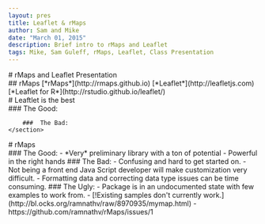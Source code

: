 ```yaml
---
layout: pres
title: Leaflet & rMaps
author: Sam and Mike
date: "March 01, 2015"
description: Brief intro to rMaps and Leaflet
tags: Mike, Sam Guleff, rMaps, Leaflet, Class Presentation
---
```


<section>
	<section>
		# rMaps and Leaflet Presentation
	</section>
	<section>
		## rMaps
		[*rMaps*](http://rmaps.github.io)
		[*Leaflet*](http://leafletjs.com)
		[*Leaflet for R*](http://rstudio.github.io/leaflet/)
	</section>
</section>

<section>
	<section>
		# Leaftlet is the best
	</section>
	<section>
		### The Good:
		
		###  The Bad:
	</section>
</section>

<section>
	<section>
		# rMaps
	</section>
	<section>
		### The Good:
			- *Very* preliminary library with a ton of potential
			- Powerful in the right hands
		###  The Bad:
			- Confusing and hard to get started on.
			- Not being a front end Java Script developer will make customization very difficult.
			- Formatting data and correcting data type issues can be time consuming.
		### The Ugly:
			- Package is in an undocumented state with few examples to work from.
			- [!Existing samples don't currently work.](http://bl.ocks.org/ramnathv/raw/8970935/mymap.html)
				- https://github.com/ramnathv/rMaps/issues/1
	</section>
</section>






